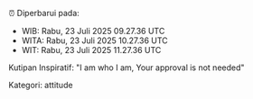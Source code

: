 ⏰ Diperbarui pada:
- WIB: Rabu, 23 Juli 2025 09.27.36 UTC
- WITA: Rabu, 23 Juli 2025 10.27.36 UTC
- WIT: Rabu, 23 Juli 2025 11.27.36 UTC

Kutipan Inspiratif:
"I am who I am, Your approval is not needed"


Kategori: attitude

